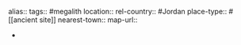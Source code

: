 alias::
tags:: #megalith
location::
rel-country:: #Jordan
place-type:: #[[ancient site]]
nearest-town::
map-url::

-
